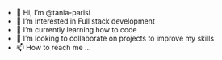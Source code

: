- 👋 Hi, I’m @tania-parisi
- 👀 I’m interested in Full stack development
- 🌱 I’m currently learning how to code
- 💞️ I’m looking to collaborate on projects to improve my skills
- 📫 How to reach me ...

<!---
tania-parisi/tania-parisi is a ✨ special ✨ repository because its `README.md` (this file) appears on your GitHub profile.
You can click the Preview link to take a look at your changes.
--->
